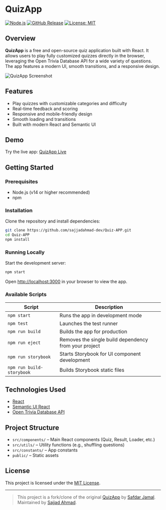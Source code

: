 # QuizApp

[![Node.js](https://github.com/SafdarJamal/quiz-app/workflows/Node.js%20CI/badge.svg)](https://github.com/SafdarJamal/quiz-app/actions?query=workflow%3A%22Node.js+CI%22)
[![GitHub Release](https://img.shields.io/github/v/release/SafdarJamal/quiz-app)](https://github.com/SafdarJamal/quiz-app/releases)
[![License: MIT](https://img.shields.io/github/license/SafdarJamal/quiz-app)](LICENSE)

## Overview

**QuizApp** is a free and open-source quiz application built with React. It allows users to play fully customized quizzes directly in the browser, leveraging the Open Trivia Database API for a wide variety of questions. The app features a modern UI, smooth transitions, and a responsive design.

![QuizApp Screenshot](https://github.com/SafdarJamal/quiz-app/assets/48409548/22e9696d-bab4-4aa5-a028-4a4f9ce71777)

## Features

- Play quizzes with customizable categories and difficulty
- Real-time feedback and scoring
- Responsive and mobile-friendly design
- Smooth loading and transitions
- Built with modern React and Semantic UI

## Demo

Try the live app: [QuizApp Live](https://safdarjamal.github.io/quiz-app/)

## Getting Started

### Prerequisites
- Node.js (v14 or higher recommended)
- npm

### Installation

Clone the repository and install dependencies:

```bash
git clone https://github.com/sajjadahmad-dev/Quiz-APP.git
cd Quiz-APP
npm install
```

### Running Locally

Start the development server:

```bash
npm start
```

Open [http://localhost:3000](http://localhost:3000) in your browser to view the app.

### Available Scripts

| Script            | Description                                              |
|-------------------|----------------------------------------------------------|
| `npm start`       | Runs the app in development mode                        |
| `npm test`        | Launches the test runner                                |
| `npm run build`   | Builds the app for production                           |
| `npm run eject`   | Removes the single build dependency from your project    |
| `npm run storybook` | Starts Storybook for UI component development         |
| `npm run build-storybook` | Builds Storybook static files                   |

## Technologies Used

- [React](https://react.dev)
- [Semantic UI React](https://react.semantic-ui.com/)
- [Open Trivia Database API](https://opentdb.com/api_config.php)

## Project Structure

- `src/components/` – Main React components (Quiz, Result, Loader, etc.)
- `src/utils/` – Utility functions (e.g., shuffling questions)
- `src/constants/` – App constants
- `public/` – Static assets

## License

This project is licensed under the [MIT License](LICENSE).

---

> This project is a fork/clone of the original [QuizApp](https://github.com/SafdarJamal/quiz-app) by [Safdar Jamal](https://safdarjamal.github.io). Maintained by [Sajjad Ahmad](https://github.com/sajjadahmad-dev). 